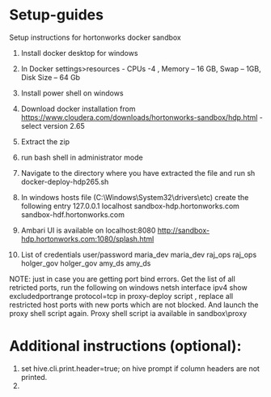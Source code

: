 # Setup-guides
Setup instructions for hortonworks docker sandbox
1.	Install docker desktop for windows
2.	In Docker settings>resources   - CPUs -4 , Memory – 16 GB, Swap – 1GB, Disk Size – 64 Gb 
3.	Install power shell on windows
4.	Download docker installation from https://www.cloudera.com/downloads/hortonworks-sandbox/hdp.html - select version 2.65
5.	Extract the zip
6.	run bash shell in administrator mode
7.	Navigate to the directory where you have extracted the file and run 
     sh docker-deploy-hdp265.sh
8. In windows hosts file (C:\Windows\System32\drivers\etc) create the following entry 
   127.0.0.1  localhost sandbox-hdp.hortonworks.com sandbox-hdf.hortonworks.com
9. Ambari UI is available on localhost:8080
   http://sandbox-hdp.hortonworks.com:1080/splash.html
   
10. List of credentials user/password
maria_dev  	maria_dev
raj_ops	     raj_ops
holger_gov	holger_gov
amy_ds	     amy_ds
   

NOTE:
just in case you are getting port bind errors. Get the list of all retricted ports, run the following on windows
netsh interface ipv4 show excludedportrange protocol=tcp
in proxy-deploy script , replace all restricted host ports with new ports which are not blocked. And launch the proxy shell script again.
Proxy shell script ia available in sandbox\proxy



Additional instructions (optional):
===================================
1. set hive.cli.print.header=true; on hive prompt if column headers are not printed.
2.

